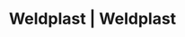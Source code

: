 ---
Filename: "eshop-products-variant116"
Link: "file:/Users/vinayakpatel/Downloads/www.weldplast.cz/eshop_products_compare/add/eshop-products-variant116"
product_name: "null"
product_id: "null"
title: "Weldplast | Weldplast"
product_desc: ""
product_specs: ""
product_downloads: ""
href: ""
p_desc_2: ""
accessories: ""
similar_products: ""
---